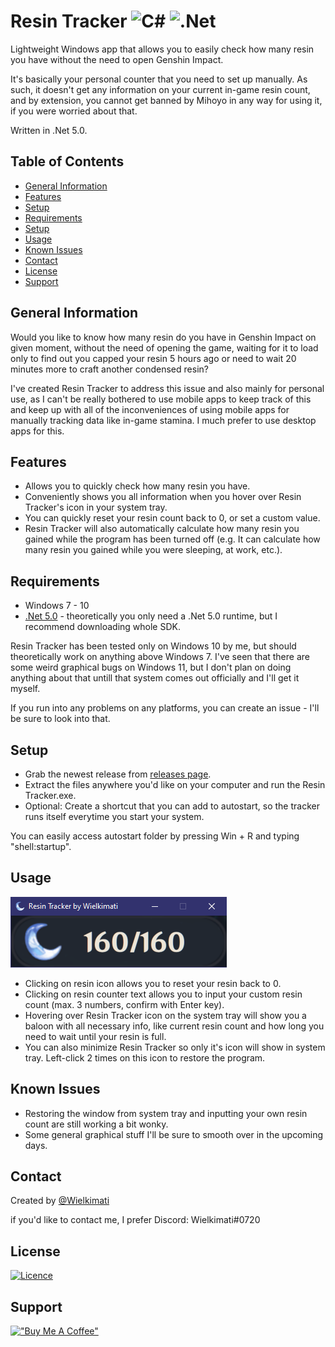 # Resin Tracker ![C#](https://img.shields.io/badge/c%23-%23239120.svg?style=for-the-badge&logo=c-sharp&logoColor=white) ![.Net](https://img.shields.io/badge/.NET-5C2D91?style=for-the-badge&logo=.net&logoColor=white)
Lightweight Windows app that allows you to easily check how many resin you have without the need to open Genshin Impact.

It's basically your personal counter that you need to set up manually. As such, it doesn't get any information on your current in-game resin count, and by extension, you cannot get banned by Mihoyo in any way for using it, if you were worried about that.

Written in .Net 5.0.

## Table of Contents
* [General Information](#general-information)
* [Features](#features)
* [Setup](#setup)
* [Requirements](#requirements)
* [Setup](#setup)
* [Usage](#usage)
* [Known Issues](#known-issues)
* [Contact](#contact)
* [License](#license)
* [Support](#support)


## General Information
Would you like to know how many resin do you have in Genshin Impact on given moment, without the need of opening the game, waiting for it to load only to find out you capped your resin 5 hours ago or need to wait 20 minutes more to craft another condensed resin?

I've created Resin Tracker to address this issue and also mainly for personal use, as I can't be really bothered to use mobile apps to keep track of this and keep up with all of the inconveniences of using mobile apps for manually tracking data like in-game stamina. I much prefer to use desktop apps for this.

## Features
- Allows you to quickly check how many resin you have.
- Conveniently shows you all information when you hover over Resin Tracker's icon in your system tray.
- You can quickly reset your resin count back to 0, or set a custom value.
- Resin Tracker will also automatically calculate how many resin you gained while the program has been turned off (e.g. It can calculate how many resin you gained while you were sleeping, at work, etc.).

## Requirements
- Windows 7 - 10
- [.Net 5.0](https://dotnet.microsoft.com/download/dotnet/5.0) - theoretically you only need a .Net 5.0 runtime, but I recommend downloading whole SDK.

Resin Tracker has been tested only on Windows 10 by me, but should theoretically work on anything above Windows 7. I've seen that there are some weird graphical bugs on Windows 11, but I don't plan on doing anything about that untill that system comes out officially and I'll get it myself.

If you run into any problems on any platforms, you can create an issue - I'll be sure to look into that.

## Setup
- Grab the newest release from [releases page](https://github.com/Wielkimati/Resin-Tracker/releases).
- Extract the files anywhere you'd like on your computer and run the Resin Tracker.exe.
- Optional: Create a shortcut that you can add to autostart, so the tracker runs itself everytime you start your system. 

You can easily access autostart folder by pressing Win + R and typing "shell:startup".

## Usage

![Example screenshot](https://github.com/Wielkimati/Resin-Tracker/blob/main/Screenshot.png?raw=true)

- Clicking on resin icon allows you to reset your resin back to 0.
- Clicking on resin counter text allows you to input your custom resin count (max. 3 numbers, confirm with Enter key).
- Hovering over Resin Tracker icon on the system tray will show you a baloon with all necessary info, like current resin count and how long you need to wait until your resin is full.
- You can also minimize Resin Tracker so only it's icon will show in system tray. Left-click 2 times on this icon to restore the program.

## Known Issues
- Restoring the window from system tray and inputting your own resin count are still working a bit wonky.
- Some general graphical stuff I'll be sure to smooth over in the upcoming days.

## Contact
Created by [@Wielkimati](https://github.com/Wielkimati)

if you'd like to contact me, I prefer Discord: Wielkimati#0720

## License
[![Licence](https://img.shields.io/github/license/Ileriayo/markdown-badges?style=for-the-badge)](./LICENSE)

## Support

[!["Buy Me A Coffee"](https://www.buymeacoffee.com/assets/img/custom_images/orange_img.png)](https://www.buymeacoffee.com/wielkimati)
